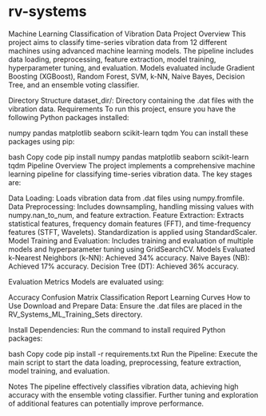 # rv-systems
Machine Learning Classification of Vibration Data
Project Overview
This project aims to classify time-series vibration data from 12 different machines using advanced machine learning models. The pipeline includes data loading, preprocessing, feature extraction, model training, hyperparameter tuning, and evaluation. Models evaluated include Gradient Boosting (XGBoost), Random Forest, SVM, k-NN, Naive Bayes, Decision Tree, and an ensemble voting classifier.

Directory Structure
dataset_dir/: Directory containing the .dat files with the vibration data.
Requirements
To run this project, ensure you have the following Python packages installed:

numpy
pandas
matplotlib
seaborn
scikit-learn
tqdm
You can install these packages using pip:

bash
Copy code
pip install numpy pandas matplotlib seaborn scikit-learn tqdm
Pipeline Overview
The project implements a comprehensive machine learning pipeline for classifying time-series vibration data. The key stages are:

Data Loading: Loads vibration data from .dat files using numpy.fromfile.
Data Preprocessing: Includes downsampling, handling missing values with numpy.nan_to_num, and feature extraction.
Feature Extraction: Extracts statistical features, frequency domain features (FFT), and time-frequency features (STFT, Wavelets). Standardization is applied using StandardScaler.
Model Training and Evaluation: Includes training and evaluation of multiple models and hyperparameter tuning using GridSearchCV.
Models Evaluated
k-Nearest Neighbors (k-NN): Achieved 34% accuracy.
Naive Bayes (NB): Achieved 17% accuracy.
Decision Tree (DT): Achieved 36% accuracy.

Evaluation Metrics
Models are evaluated using:

Accuracy
Confusion Matrix
Classification Report
Learning Curves
How to Use
Download and Prepare Data: Ensure the .dat files are placed in the RV_Systems_ML_Training_Sets directory.

Install Dependencies: Run the command to install required Python packages:

bash
Copy code
pip install -r requirements.txt
Run the Pipeline: Execute the main script to start the data loading, preprocessing, feature extraction, model training, and evaluation.

Notes
The pipeline effectively classifies vibration data, achieving high accuracy with the ensemble voting classifier.
Further tuning and exploration of additional features can potentially improve performance.
